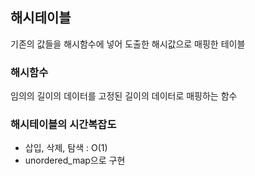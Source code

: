## 해시테이블

기존의 값들을 해시함수에 넣어 도출한 해시값으로 매핑한 테이블

### 해시함수

임의의 길이의 데이터를 고정된 길이의 데이터로 매핑하는 함수


### 해시테이블의 시간복잡도
- 삽입, 삭제, 탐색 : O(1)
- unordered_map으로 구현